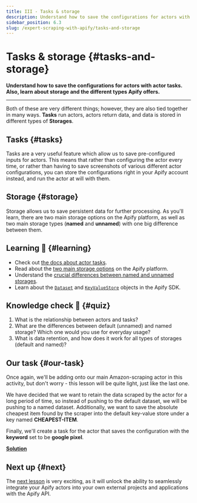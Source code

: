 ```yaml
---
title: III - Tasks & storage
description: Understand how to save the configurations for actors with actor tasks. Also, learn about storage and the different types Apify offers.
sidebar_position: 6.3
slug: /expert-scraping-with-apify/tasks-and-storage
---
```


# Tasks & storage {#tasks-and-storage}

**Understand how to save the configurations for actors with actor tasks. Also, learn about storage and the different types Apify offers.**

---

Both of these are very different things; however, they are also tied together in many ways. **Tasks** run actors, actors return data, and data is stored in different types of **Storages**.

## Tasks {#tasks}

Tasks are a very useful feature which allow us to save pre-configured inputs for actors. This means that rather than configuring the actor every time, or rather than having to save screenshots of various different actor configurations, you can store the configurations right in your Apify account instead, and run the actor at will with them.

## Storage {#storage}

Storage allows us to save persistent data for further processing. As you'll learn, there are two main storage options on the Apify platform, as well as two main storage types (**named** and **unnamed**) with one big difference between them.

## Learning 🧠 {#learning}

- Check out [the docs about actor tasks](/platform/actors/running/tasks).
- Read about the [two main storage options](/platform/storage#dataset) on the Apify platform.
- Understand the [crucial differences between named and unnamed storages](/platform/storage#named-and-unnamed-storages).
- Learn about the [`Dataset`](/sdk/js/reference/class/Dataset) and [`KeyValueStore`](/sdk/js/reference/class/KeyValueStore) objects in the Apify SDK.

## Knowledge check 📝 {#quiz}

1. What is the relationship between actors and tasks?
2. What are the differences between default (unnamed) and named storage? Which one would you use for everyday usage?
3. What is data retention, and how does it work for all types of storages (default and named)?

## Our task {#our-task}

Once again, we'll be adding onto our main Amazon-scraping actor in this activity, but don't worry - this lesson will be quite light, just like the last one.

We have decided that we want to retain the data scraped by the actor for a long period of time, so instead of pushing to the default dataset, we will be pushing to a named dataset. Additionally, we want to save the absolute cheapest item found by the scraper into the default key-value store under a key named **CHEAPEST-ITEM**.

Finally, we'll create a task for the actor that saves the configuration with the **keyword** set to be **google pixel**.

[**Solution**](./solutions/using_storage_creating_tasks.md)

## Next up {#next}

The [next lesson](./apify_api_and_client.md) is very exciting, as it will unlock the ability to seamlessly integrate your Apify actors into your own external projects and applications with the Apify API.
